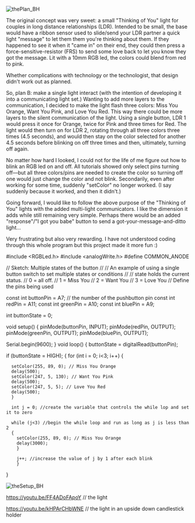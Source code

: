 ![thePlan_BH](https://user-images.githubusercontent.com/72640578/110393992-9ff42180-8039-11eb-9546-87a1e5c906a8.jpg)

The original concept was very sweet: a small "Thinking of You" light for couples in long distance relationships (LDR). Intended to be small, the base would have a ribbon sensor used to slide/send your LDR partner a quick light "message" to let them them you're thinking about them. If they happened to see it when it "came in" on their end, they could then press a force-sensitive-resistor (FRS) to send some love back to let you know they got the message. Lit with a 10mm RGB led, the colors could blend from red to pink.

Whether complications with technology or the technologist, that design didn't work out as planned. 

So, plan B: make a single light interact (with the intention of developing it into a communicating light set.)
Wanting to add more layers to the communication, I decided to make the light flash three colors: Miss You Orange, Want You Pink, and Love You Red. This way there could be more layers to the silent communication of the light.
Using a single button, LDR 1 would press it once for Orange, twice for Pink and three times for Red.
The light would then turn on for LDR 2, rotating through all three colors three times (4.5 seconds), and would then stay on the color selected for another 4.5 seconds before blinking on off three times and then, ultimately, turning off again.

No matter how hard I looked, I could not for the life of me figure out how to blink an RGB led on and off. All tutorials showed only select pins turning off––but all three colors/pins are needed to create the color so turning off one would just change the color and not blink.
Secondarily, even after working for some time, suddenly "setColor" no longer worked. (I say suddenly because it worked, and then it didn't.)

Going forward, I would like to follow the above purpose of the "Thinking of You" lights with the added multi-light communicators. I like the dimension it adds while still remaining very simple. Perhaps there would be an added "response"/"I got you babe" button to send a got-your-message-and-ditto light...

Very frustrating but also very rewarding. I have not understood coding through this whole program but this project made it more fun :)


#include <RGBLed.h>
#include <analogWrite.h>
#define COMMON_ANODE

//  Sketch: Multiple states of the button
//
//  An  example of using a single button switch to set multiple states or conditions
//
//  state holds the current status.
//  0 = all off.
//  1 = Miss You
//  2 = Want You
//  3 = Love You
// Define the pins being used

const int buttonPin = A7; // the number of the pushbutton pin
const int redPin = A11;
const int greenPin = A10;
const int bluePin = A9;

int buttonState = 0;

void setup() {
  pinMode(buttonPin, INPUT);
  pinMode(redPin, OUTPUT);
  pinMode(greenPin, OUTPUT);
  pinMode(bluePin, OUTPUT);

  Serial.begin(9600);
}
void loop() {
  buttonState = digitalRead(buttonPin);
  
  if (buttonState = HIGH); {
    for (int i = 0; i<3; i++)
    {
    
      setColor(255, 89, 0); // Miss You Orange
      delay(500);
      setColor(247, 5, 130); // Want You Pink
      delay(500);
      setColor(247, 5, 5); // Love You Red
      delay(500);
      }
      
      int j = 0; //create the variable that controls the while lop and set it to zero
      
      while (j<3) //begin the while loop and run as long as j is less than 2
      {
        setColor(255, 89, 0); // Miss You Orange
        delay(3000);
        }
        
        j++; //increase the value of j by 1 after each blink
        }
}

![theSetup_BH](https://user-images.githubusercontent.com/72640578/110391721-e9427200-8035-11eb-83ad-252d5937f221.jpg)

https://youtu.be/FF4ADoFApoY // the light

https://youtu.be/kHPArCHbWNE // the light in an upside down candlestick holder

